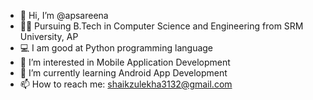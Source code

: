 - 👋 Hi, I’m @apsareena
- 👩‍🎓 Pursuing B.Tech in Computer Science and Engineering from SRM University, AP
- 💻 I am good at Python programming language
- 👀 I’m interested in Mobile Application Development
- 🌱 I’m currently learning Android App Development
- 📫 How to reach me: shaikzulekha3132@gmail.com


<!---
- 💞️ I’m looking to collaborate on ...
--->
<!---
apsareena/apsareena is a ✨ special ✨ repository because its `README.md` (this file) appears on your GitHub profile.
You can click the Preview link to take a look at your changes.
--->
